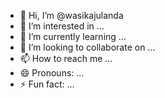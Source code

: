 - 👋 Hi, I’m @wasikajulanda
- 👀 I’m interested in ...
- 🌱 I’m currently learning ...
- 💞️ I’m looking to collaborate on ...
- 📫 How to reach me ...
- 😄 Pronouns: ...
- ⚡ Fun fact: ...

<!---
wasikajulanda/wasikajulanda is a ✨ special ✨ repository because its `README.md` (this file) appears on your GitHub profile.
You can click the Preview link to take a look at your changes.
--->
